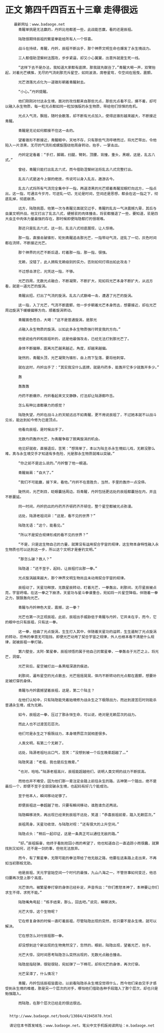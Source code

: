 # 正文 第四千四百五十三章 走得很远
        最新网址：www.badaoge.net
          青醒单挑是无法赢的，丹妗比他都差一些，此战能否赢，看的还是辰祖。
      
          陆隐很期待辰祖的繁星拳能给所有人一个惊喜。
      
          战斗在持续，青醒，丹妗，辰祖不断出手，那个神界文明生命也爆发了永生境战力。
      
          三人都借助涅槃树法围攻，步步紧逼，却又小心翼翼，出意外就是生死一线。
      
          “这样下去不是办法，我知道大家都有底牌，那我就先献丑了。”青醒大喝一声，双臂抬起，对着光芒横推，无尽的气流刹那充斥星空，如同波浪，席卷星穹，令空间在摇曳，震颤。
      
          光芒洒落光点化为一道锥形朝着青醒射去。
      
          “小心。”丹妗提醒。
      
          他们刚刚对付这永生境，面对的攻伐都来自那些光点，那些光点看不见，摸不着，却可以融入永生物质，每一粒光点都如同一粒加强版的永生物质，带给他们惊悚的危机。
      
          光点入气流，飘摇，随时会散落，却不断有光点加入，使得这锥形越来越大，不断接近青醒。
      
          青醒是无论如何都接不住这一击的。
      
          望着锥形不断接近，青醒眼中，天地不存，只有那些气流呼啸而过，将光芒带出，令他陷入一片漆黑，无尽的气流形成螺旋围绕他周身转动，抬手，一掌击出。
      
          丹妗定定看着：“手打，脚踢，扫腿，臂刺，顶腰，背撞，重头，黑眼，这是，乱古八式。”
      
          曾经，青醒只能打出乱古六式，而今借助涅槃树法将乱古八式完整打出。
      
          乱古八式是迷今上御的绝技，传说可以身入乱古，遨游古今。
      
          乱古八式将所有气流完全集中于一指，两道漆黑的光芒顺着青醒双眼盯向远方，一指点出，这一指，可通古今岁月，可逆乱一切，无论是时间，空间还是思想，都会在这一指之下，彻底乱掉，彻底崩溃。
      
          远方，陆隐挑眉，他第一次与青醒见面就交过手，青醒的乱古一气决震撼九霄，其后与虫巢文明开战，他又打出了乱古八式，硬撼苌的肉体撞击，将苌都撞退了一些，要知道，苌是四大虫主中肉体力量最强的存在，那时候即便陆隐都打的很艰难。
      
          那还只是乱古六式，这一刻，乱古八式彻底展现，让人惊艳。
      
          那一指，直接击破锥形，轮到青醒追击那光芒，一指带动气流，逆乱了一切，灰色时间都在流转，不断接近光芒。
      
          那个神界的光芒不断后退，盯着那一指，那一指，很强。
      
          无赖，没错了，此人拥有无赖级别的实力，否则如何打得出如此攻击？
      
          不过想击溃它，光凭这一指，不够。
      
          光芒四周，无数光点融合，不断凝聚，不断扩大，宛如将光芒本身不断扩大，从远方看，就是一道光芒的旋涡。
      
          青醒出招，打出了气流的旋涡，乱古八式巅峰一击，遭遇了光芒的旋涡。
      
          这一指，入了光芒，气流不断震颤，他一步步朝着光芒本身而去，想要接近，却在光芒周边旋涡下缓缓偏移方向，顺着旋涡转动。
      
          青醒面色苍白，大喝：“这不是普通旋涡，是那光
      
          点融入永生物质的旋涡，以如此多永生物质强行转变我的方向。”
      
          他是说给丹妗和辰祖听的，这是他最强攻击，已经无法打到那光芒了。
      
          身体不断偏移，距离光芒越来越近，角度，却越来越偏。
      
          陡然的，青醒头顶，光芒凝聚为锥形，自上而下坠落，要将他刺穿。
      
          就在这时，丹妗出手了：“其实我没什么底牌，就是丹药多，能轰开它多少就轰开多少。”
      
          轰
      
          轰轰轰
      
          丹药不断爆炸，丹妗看起来文文静静，打法却让陆源都咋舌。
      
          怎么有种比谁都暴力的感觉？
      
          陆隐失望，丹妗在战斗上的天赋远远不如青醒，更不用说辰祖了，不过她本就不以战斗见长，能达到如今修为已是顶点。
      
          他看向辰祖，是时候出手了。
      
          无数丹药轰炸光芒，为青醒争取了脱离旋涡的机会。
      
          他见好就收，直接退后，苦笑：“想简单了，本以为陆主杀永生境如儿戏，无赖没那么难，真与永生境交手才知道有多危险，光是那永生物质就难以突破。”
      
          “你之前不是这么说的。”丹妗瞥了他一眼道。
      
          青醒耸肩：“自大了。”
      
          “我们不可能赢，接下来，看他。”丹妗不在意胜负，当然，手里的轰炸一点没停。
      
          陡然间，光芒刺目，眨眼囊括周边，将青醒，丹妗包括更远处的辰祖都囊括在内，并且不断蔓延。
      
          同一时间，丹妗扔出的丹药齐齐顿药齐齐顿住，整个星空都被光点弥漫。
      
          远处，陆源老祖诧异：“这是，看不见的世界？”
      
          陆隐无语：“这个，能看见。”
      
          “所以不是契合规律形成的看不见的世界？”
      
          “不是，只是这生物自己的力量，就算没有运用契合宇宙的规律，这生物本身特性融入永生物质也可以达到这一步，所以这个文明才是垂钓文明。”
      
          “那怎么破？救人？”
      
          陆隐道：“还不至于，起码，让辰祖打出那一拳。”
      
          光点旋涡越来越大，那个神界文明生物尚且未动用契合宇宙的规律。
      
          辰祖动了，天星功释放，无数星辰转动，盯着光芒，一拳轰出，刹那间，无尽星辰被点亮，宇宙坍塌，在这一拳之下崩溃，天星功与星斗拳谱重合，宛如将一片星空降临，伴随着一拳之力，狠狠轰向光芒。
      
          青醒与丹妗神色大变，震撼，这一拳？
      
          光芒也第一次正视辰祖，此前，辰祖出手威胁低于青醒与丹妗，它并未在乎，而今，它的眼中也只有辰祖，只有这一拳。
      
          这一拳，扭曲了光点旋涡，生生打入其中，伴随着天星功的运转，生生遏制了光点旋涡的转动，恐怖的拳意无可阻挡，即便光芒动用了契合宇宙之规律，外人也根本看不清是什么规律，就被辰祖一拳打破。
      
          第六壁垒，太阿-繁星拳，辰祖领悟的属于他自己的繁星拳，一拳轰击于光芒之上，将光芒，洞穿。
      
          光芒背后，星空被打出一条黑暗深邃的痕迹。
      
          刹那间，遍布星空的光点散去，光芒摇摇晃晃，体内不断转动的光点都在震颤，想要补足被打穿的身体。
      
          青醒与丹妗震撼望着辰祖，这是，第二个陆主？
      
          在他们认知中，只有陆隐能凭着始境修为战永生之下极限战力，而达到渡苦厄时则能杀普通永生境，成为无赖。
      
          如今，辰祖这一拳，压过了那永恒生命，可以说，绝对是无赖层次的战力。
      
          而此人也不过渡苦厄层次。
      
          他们可是永生之下极限战力，本身境界层次就相差很多。
      
          人类文明，有第二个无赖了。
      
          远处，陆源老祖吐出口气，苦笑：“没想到被一个后生晚辈超越了，。”
      
          陆隐笑道：“老祖，我也是后生晚辈。”
      
          “也对，哈哈。”陆源老祖高兴，辰祖能超越他们，说明人类文明的战力不断拔高。
      
          而他也并不难受，因为他们那一辈注定会踏上前往永生的路，古神第一个踏出，绝不是最后一个，即便不至于全部突破永生境，也起码有好几个能成功。
      
          至于他本人，瞬间移动足够了。
      
          即便辰祖这一拳超越了他，只要有瞬间移动，谁胜谁负还两说。
      
          陆隐瞬移消失，再出现已经来到辰祖不远处，笑道：“恭喜辰祖前辈，踏入无赖层次。”
      
          辰祖周身，天星功收敛，与陆隐对视：“还有很大的上升空间。”
      
          陆隐点头：“稍后一起印证，这是一条真正可以通往无敌的路。”
      
          “好。”辰祖振奋，他终于看到抢回小雨的希望了，他也知道自己一直追踪小雨很蠢，就算找到又如何，还不是一剑的事，但他无法放弃。
      
          而今，有了繁星拳，无限可能的拳法带给了他无敌之路，他要在这条路上走出来，不再如当初那般无助。
      
          他是辰祖，天元宇宙始空间一个时代的最强，九山八海之一，不管世事如何变迁，他总归要再次登上那个高度。
      
          光芒体内，被繁星拳打穿的身体已经补足，声音传出：“你们惹怒本神了，本神要让你们求生不得，求死不能。”
      
          陆隐嘴角弯起：“练手结束，那么，回去吧。”说完，瞬移消失。
      
          光芒大惊，这个生物呢？
      
          它在修复身体的时候一直盯着辰祖，尽管陆隐出现的突然，但只要不是永生境，就可以解决。
      
          它在想怎么对付辰祖那一拳。
      
          却没想到这个新出现的生物竟然没了，忽然的，眼前，陆隐出现，望着光芒，抬手。
      
          光芒大惊，没时间思考陆隐怎么突然出现的，无数光点融合撞击。
      
          陆隐屈指轻弹，很轻很轻，宛如弹了一下棉花，却将光芒的身体，再次打穿。
      
          光芒呆滞了，什么情况？
      
          青醒，丹妗包括辰祖皆震动，以前看陆隐杀永生境没觉得什么，而今他们亲自交手才感受到永生境的难缠，那是另一个层次的对手，哪怕他们借助各种手段踏入了那个层次，却也只是勉强踏入。
      
          而陆隐，在那个层次已经走的很远很远。
      
      
      http://www.badaoge.net/book/13084/41945078.html
      
      请记住本书首发域名：www.badaoge.net。笔尖中文手机版阅读网址：m.badaoge.net